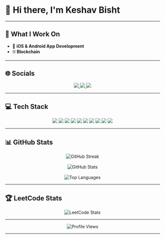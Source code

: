 # 👋 Hi there, I'm **Keshav Bisht**  

---

## 🔭 What I Work On
- 📱 **iOS & Android App Development**  
- ⛓️ **Blockchain**  

---

## 🌐 Socials  
<p align="center">
  <a href="https://www.linkedin.com/in/keshav-bisht/">
    <img src="https://img.shields.io/badge/LinkedIn-0A66C2?style=for-the-badge&logo=linkedin&logoColor=white"/>
  </a>
  <a href="https://leetcode.com/u/keshavbisht/">
    <img src="https://img.shields.io/badge/LeetCode-FFA116?style=for-the-badge&logo=leetcode&logoColor=white"/>
  </a>
  <a href="https://github.com/KeshavBisht">
    <img src="https://img.shields.io/badge/GitHub-181717?style=for-the-badge&logo=github&logoColor=white"/>
  </a>
</p>

---

## 💻 Tech Stack  
<p align="center">
  <img src="https://img.shields.io/badge/Dart-0175C2?style=for-the-badge&logo=dart&logoColor=white"/>
  <img src="https://img.shields.io/badge/Swift-F54A2A?style=for-the-badge&logo=swift&logoColor=white"/>
  <img src="https://img.shields.io/badge/Java-ED8B00?style=for-the-badge&logo=openjdk&logoColor=white"/>
  <img src="https://img.shields.io/badge/Python-3776AB?style=for-the-badge&logo=python&logoColor=ffdd54"/>
  <img src="https://img.shields.io/badge/Flutter-02569B?style=for-the-badge&logo=flutter&logoColor=white"/>
  <img src="https://img.shields.io/badge/SQLite-07405E?style=for-the-badge&logo=sqlite&logoColor=white"/>
  <img src="https://img.shields.io/badge/Firebase-FFCA28?style=for-the-badge&logo=firebase&logoColor=black"/>
  <img src="https://img.shields.io/badge/MySQL-4479A1?style=for-the-badge&logo=mysql&logoColor=white"/>
  <img src="https://img.shields.io/badge/NumPy-013243?style=for-the-badge&logo=numpy&logoColor=white"/>
  <img src="https://img.shields.io/badge/Pandas-150458?style=for-the-badge&logo=pandas&logoColor=white"/>
</p>

---

## 📊 GitHub Stats  
<p align="center">
  <img src="https://nirzak-streak-stats.vercel.app/?user=KeshavBisht&theme=tokyonight&hide_border=false" alt="GitHub Streak" /><br/><br/>
  <img src="https://github-readme-stats.vercel.app/api?username=KeshavBisht&show_icons=true&theme=tokyonight&hide_border=false" alt="GitHub Stats" /><br/><br/>
  <img src="https://github-readme-stats.vercel.app/api/top-langs/?username=KeshavBisht&theme=tokyonight&hide_border=false&layout=compact" alt="Top Languages" />
</p>

---

## 🏆 LeetCode Stats  
<p align="center">
  <img src="https://leetcard.jacoblin.cool/keshavbisht?theme=dark&font=Source%20Code%20Pro&ext=contest" alt="LeetCode Stats" />
</p>

---

<p align="center">
  <img src="https://visitcount.itsvg.in/api?id=KeshavBisht&label=Profile%20Views&color=12&icon=5&pretty=true" alt="Profile Views" />
</p>

---

<!-- Proudly created with GPRM ( https://gprm.itsvg.in ) -->

